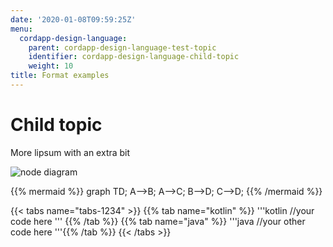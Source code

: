 ```yaml
---
date: '2020-01-08T09:59:25Z'
menu:
  cordapp-design-language:
    parent: cordapp-design-language-test-topic
    identifier: cordapp-design-language-child-topic
    weight: 10
title: Format examples
---
```



# Child topic


More lipsum with an extra bit

![node diagram](./resources/node-diagram.png "node diagram")






{{% mermaid %}}
graph TD;
    A-->B;
    A-->C;
    B-->D;
    C-->D;
{{% /mermaid %}}


{{< tabs name="tabs-1234" >}}
{{% tab name="kotlin" %}}
'''kotlin
//your code here
'''
{{% /tab %}}
{{% tab name="java" %}}
'''java
//your other code here
'''{{% /tab %}}
{{< /tabs >}}
